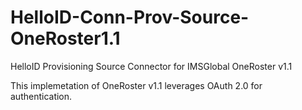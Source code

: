 # HelloID-Conn-Prov-Source-OneRoster1.1
HelloID Provisioning Source Connector for IMSGlobal OneRoster v1.1

This implemetation of OneRoster v1.1 leverages OAuth 2.0 for authentication.
